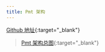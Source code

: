 ```yaml
---
title: Pmt 架构
---
```

[Github 地址](https://github.com/xnn5566/pmt){:target="_blank"}

>[Pmt 架构总图](/static/images/2016/pmt_framework.png){:target="_blank"}
